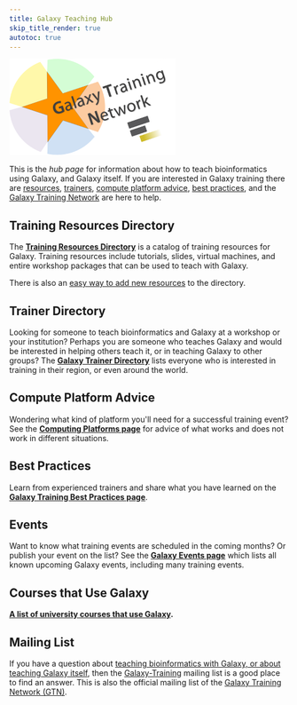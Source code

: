 ```yaml
---
title: Galaxy Teaching Hub
skip_title_render: true
autotoc: true
---
```


<div class='center'><a href='/src/teach/index.md'><img src="/src/images/galaxy-logos/GTNLogo300.png" alt="Galaxy Training Network" width="300" /></a></div>

This is the *hub page* for information about how to teach bioinformatics using
Galaxy, and Galaxy itself.  If you are interested in Galaxy training there are
[resources](/src/teach/resources/index.md),
[trainers](/src/teach/trainers/index.md), [compute platform
advice](/src/teach/computing-platforms/index.md), [best
practices](/src/teach/best-practices/index.md), and the [Galaxy Training
Network](/src/teach/gtn/index.md) are here to help.

## Training Resources Directory

The **[Training Resources Directory](/src/teach/resources/index.md)** is a
catalog of training resources for Galaxy.  Training resources include
tutorials, slides, virtual machines, and entire workshop packages that can be
used to teach with Galaxy.

There is also an [easy way to add new
resources](/src/teach/resources/index.md#add-a-training-resource) to the
directory.

## Trainer Directory

Looking for someone to teach bioinformatics and Galaxy at a workshop or your
institution?  Perhaps you are someone who teaches Galaxy and would be
interested in helping others teach it, or in teaching Galaxy to other groups?
The **[Galaxy Trainer Directory](/src/teach/trainers/index.md)** lists everyone
who is interested in training in their region, or even around the world.  

## Compute Platform Advice

Wondering what kind of platform you'll need for a successful training event?
See the **[Computing Platforms page](/src/teach/computing-platforms/index.md)**
for advice of what works and does not work in different situations.

## Best Practices

Learn from experienced trainers and share what you have learned on the
**[Galaxy Training Best Practices page](/src/teach/best-practices/index.md)**.  

## Events

Want to know what training events are scheduled in the coming months?  Or
publish your event on the list?  See the **[Galaxy Events
page](/src/events/index.md)** which lists all known upcoming Galaxy events,
including many training events.

## Courses that Use Galaxy

**[A list of university courses that use
Galaxy](/src/university-courses/index.md).**

## Mailing List

If you have a question about [teaching bioinformatics with Galaxy, or about
teaching Galaxy itself](/src/teach/index.md), then the
[Galaxy-Training](http://galaxy-training-mailing-list-archive.35427.n7.nabble.com/)
mailing list is a good place to find an answer.  This is also the official
mailing list of the [Galaxy Training Network (GTN)](/src/teach/gtn/index.md).
